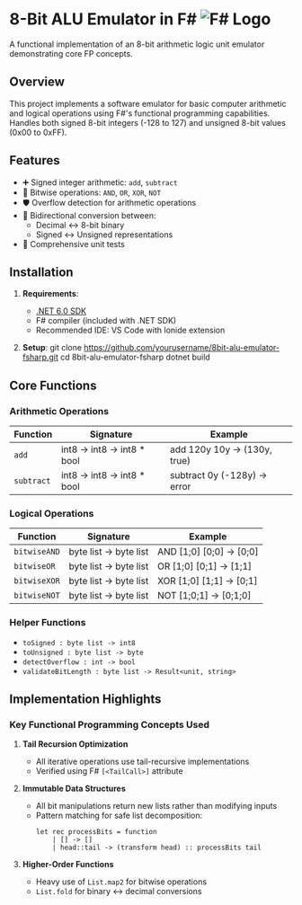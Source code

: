 # 8-Bit ALU Emulator in F# ![F# Logo](https://fsharp.org/img/logo/fsharp.svg)

A functional implementation of an 8-bit arithmetic logic unit emulator demonstrating core FP concepts.

## Overview
This project implements a software emulator for basic computer arithmetic and logical operations using F#'s functional programming capabilities. Handles both signed 8-bit integers (-128 to 127) and unsigned 8-bit values (0x00 to 0xFF).

## Features
- ➕ Signed integer arithmetic: `add`, `subtract`
- 🔢 Bitwise operations: `AND`, `OR`, `XOR`, `NOT`
- 🛡️ Overflow detection for arithmetic operations
- 🔄 Bidirectional conversion between:
  - Decimal ↔ 8-bit binary
  - Signed ↔ Unsigned representations
- 🧪 Comprehensive unit tests

## Installation
1. **Requirements**:
   - [.NET 6.0 SDK](https://dotnet.microsoft.com/download)
   - F# compiler (included with .NET SDK)
   - Recommended IDE: VS Code with Ionide extension

2. **Setup**:
    git clone https://github.com/yourusername/8bit-alu-emulator-fsharp.git
    cd 8bit-alu-emulator-fsharp
    dotnet build

## Core Functions

### Arithmetic Operations
| Function         | Signature                   | Example                    |
|------------------|-----------------------------|----------------------------|
| `add`            | int8 -> int8 -> int8 * bool| add 120y 10y → (130y, true)|
| `subtract`       | int8 -> int8 -> int8 * bool| subtract 0y (-128y) → error|

### Logical Operations
| Function         | Signature                   | Example                    |
|------------------|-----------------------------|----------------------------|
| `bitwiseAND`     | byte list -> byte list      | AND [1;0] [0;0] → [0;0]   |
| `bitwiseOR`      | byte list -> byte list      | OR [1;0] [0;1] → [1;1]    |
| `bitwiseXOR`     | byte list -> byte list      | XOR [1;0] [1;1] → [0;1]   |
| `bitwiseNOT`     | byte list -> byte list      | NOT [1;0;1] → [0;1;0]     |

### Helper Functions
- `toSigned : byte list -> int8`
- `toUnsigned : byte list -> byte`
- `detectOverflow : int -> bool`
- `validateBitLength : byte list -> Result<unit, string>`

## Implementation Highlights
### Key Functional Programming Concepts Used
1. **Tail Recursion Optimization**
   - All iterative operations use tail-recursive implementations
   - Verified using F# `[<TailCall>]` attribute

2. **Immutable Data Structures**
   - All bit manipulations return new lists rather than modifying inputs
   - Pattern matching for safe list decomposition:
     ```
     let rec processBits = function
         | [] -> []
         | head::tail -> (transform head) :: processBits tail
     ```

3. **Higher-Order Functions**
   - Heavy use of `List.map2` for bitwise operations
   - `List.fold` for binary ↔ decimal conversions


